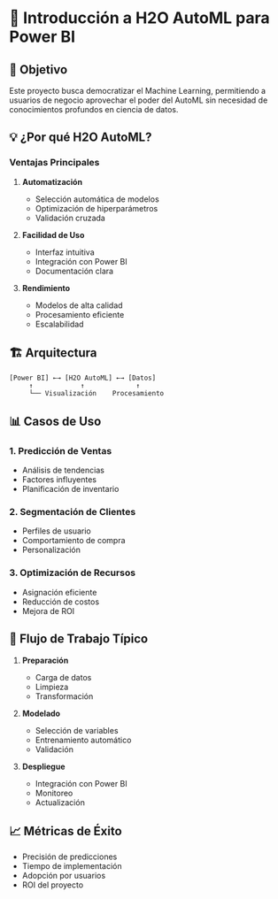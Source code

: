 # 🌟 Introducción a H2O AutoML para Power BI

## 🎯 Objetivo
Este proyecto busca democratizar el Machine Learning, permitiendo a usuarios de negocio aprovechar el poder del AutoML sin necesidad de conocimientos profundos en ciencia de datos.

## 💡 ¿Por qué H2O AutoML?

### Ventajas Principales
1. **Automatización**
   - Selección automática de modelos
   - Optimización de hiperparámetros
   - Validación cruzada

2. **Facilidad de Uso**
   - Interfaz intuitiva
   - Integración con Power BI
   - Documentación clara

3. **Rendimiento**
   - Modelos de alta calidad
   - Procesamiento eficiente
   - Escalabilidad

## 🏗️ Arquitectura

```
[Power BI] ←→ [H2O AutoML] ←→ [Datos]
     ↑            ↑             ↑
     └── Visualización    Procesamiento
```

## 📊 Casos de Uso

### 1. Predicción de Ventas
- Análisis de tendencias
- Factores influyentes
- Planificación de inventario

### 2. Segmentación de Clientes
- Perfiles de usuario
- Comportamiento de compra
- Personalización

### 3. Optimización de Recursos
- Asignación eficiente
- Reducción de costos
- Mejora de ROI

## 🔄 Flujo de Trabajo Típico

1. **Preparación**
   - Carga de datos
   - Limpieza
   - Transformación

2. **Modelado**
   - Selección de variables
   - Entrenamiento automático
   - Validación

3. **Despliegue**
   - Integración con Power BI
   - Monitoreo
   - Actualización

## 📈 Métricas de Éxito

- Precisión de predicciones
- Tiempo de implementación
- Adopción por usuarios
- ROI del proyecto 